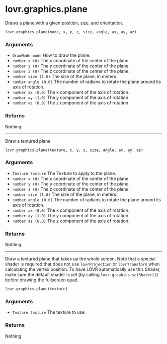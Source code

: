 <!--
category: reference
-->

lovr.graphics.plane
===

Draws a plane with a given position, size, and orientation.

    lovr.graphics.plane(mode, x, y, z, size, angle, ax, ay, az)

### Arguments

- `DrawMode mode` How to draw the plane.
- `number x (0)` The x coordinate of the center of the plane.
- `number y (0)` The y coordinate of the center of the plane.
- `number z (0)` The z coordinate of the center of the plane.
- `number size (1.0)` The size of the plane, in meters.
- `number angle (0.0)` The number of radians to rotate the plane around its axis of rotation.
- `number ax (0.0)` The x component of the axis of rotation.
- `number ay (1.0)` The y component of the axis of rotation.
- `number az (0.0)` The z component of the axis of rotation.

### Returns

Nothing

---

Draw a textured plane

    lovr.graphics.plane(texture, x, y, z, size, angle, ax, ay, az)

### Arguments

- `Texture texture` The Texture to apply to the plane.
- `number x (0)` The x coordinate of the center of the plane.
- `number y (0)` The y coordinate of the center of the plane.
- `number z (0)` The z coordinate of the center of the plane.
- `number size (1.0)` The size of the plane, in meters.
- `number angle (0.0)` The number of radians to rotate the plane around its axis of rotation.
- `number ax (0.0)` The x component of the axis of rotation.
- `number ay (1.0)` The y component of the axis of rotation.
- `number az (0.0)` The z component of the axis of rotation.

### Returns

Nothing

---

Draw a textured plane that takes up the whole screen.  Note that a special shader is required that
does not use `lovrProjection` or `lovrTransform` when calculating the vertex position.  To have LÖVR
automatically use this Shader, make sure the default shader is set (by calling
`lovr.graphics.setShader()`) before drawing the fullscreen quad.

    lovr.graphics.plane(texture)

### Arguments

- `Texture texture` The texture to use.

### Returns

Nothing
